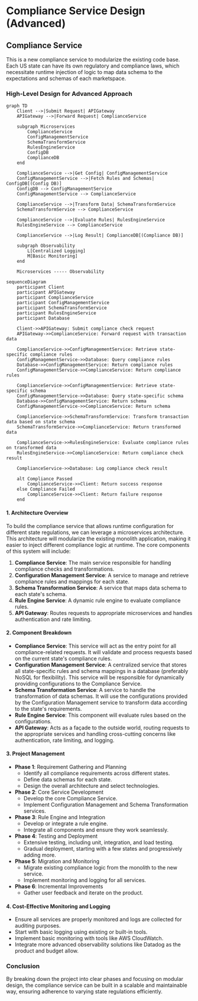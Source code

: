 # Compliance Service Design (Advanced)

## Compliance Service

This is a new compliance service to modularize the existing code base. Each US state can have its own regulatory and compliance laws, which necessitate runtime injection of logic to map data schema to the expectations and schemas of each marketspace. 

### High-Level Design for Advanced Approach

```mermaid
graph TD
    Client -->|Submit Request| APIGateway
    APIGateway -->|Forward Request| ComplianceService

    subgraph Microservices
        ComplianceService
        ConfigManagementService
        SchemaTransformService
        RulesEngineService
        ConfigDB
        ComplianceDB
    end

    ComplianceService -->|Get Config| ConfigManagementService
    ConfigManagementService -->|Fetch Rules and Schemas| ConfigDB[(Config DB)]
    ConfigDB --> ConfigManagementService
    ConfigManagementService --> ComplianceService

    ComplianceService -->|Transform Data| SchemaTransformService
    SchemaTransformService --> ComplianceService

    ComplianceService -->|Evaluate Rules| RulesEngineService
    RulesEngineService --> ComplianceService

    ComplianceService -->|Log Result| ComplianceDB[(Compliance DB)]
 
    subgraph Observability
        L[Centralized Logging]
        M[Basic Monitoring]
    end

    Microservices ----- Observability
```

```mermaid
sequenceDiagram
    participant Client
    participant APIGateway
    participant ComplianceService
    participant ConfigManagementService
    participant SchemaTransformService
    participant RulesEngineService
    participant Database

    Client->>APIGateway: Submit compliance check request
    APIGateway->>ComplianceService: Forward request with transaction data

    ComplianceService->>ConfigManagementService: Retrieve state-specific compliance rules
    ConfigManagementService->>Database: Query compliance rules
    Database->>ConfigManagementService: Return compliance rules
    ConfigManagementService->>ComplianceService: Return compliance rules

    ComplianceService->>ConfigManagementService: Retrieve state-specific schema
    ConfigManagementService->>Database: Query state-specific schema
    Database->>ConfigManagementService: Return schema
    ConfigManagementService->>ComplianceService: Return schema

    ComplianceService->>SchemaTransformService: Transform transaction data based on state schema
    SchemaTransformService->>ComplianceService: Return transformed data

    ComplianceService->>RulesEngineService: Evaluate compliance rules on transformed data
    RulesEngineService->>ComplianceService: Return compliance check result

    ComplianceService->>Database: Log compliance check result

    alt Compliance Passed
        ComplianceService->>Client: Return success response
    else Compliance Failed
        ComplianceService->>Client: Return failure response
    end
```

#### 1. Architecture Overview
To build the compliance service that allows runtime configuration for different state regulations, we can leverage a microservices architecture. This architecture will modularize the existing monolith application, making it easier to inject different compliance logic at runtime. The core components of this system will include:

1. **Compliance Service**: The main service responsible for handling compliance checks and transformations.
2. **Configuration Management Service**: A service to manage and retrieve compliance rules and mappings for each state.
3. **Schema Transformation Service**: A service that maps data schema to each state's schema.
4. **Rule Engine Service**: A dynamic rule engine to evaluate compliance rules.
5. **API Gateway**: Routes requests to appropriate microservices and handles authentication and rate limiting.

#### 2. Component Breakdown
- **Compliance Service**: This service will act as the entry point for all compliance-related requests. It will validate and process requests based on the current state's compliance rules.
- **Configuration Management Service**: A centralized service that stores all state-specific rules and schema mappings in a database (preferably NoSQL for flexibility). This service will be responsible for dynamically providing configurations to the Compliance Service.
- **Schema Transformation Service**: A service to handle the transformation of data schemas. It will use the configurations provided by the Configuration Management service to transform data according to the state's requirements.
- **Rule Engine Service**: This component will evaluate rules based on the configurations.
- **API Gateway**: Acts as a façade to the outside world, routing requests to the appropriate services and handling cross-cutting concerns like authentication, rate limiting, and logging.

#### 3. Project Management
- **Phase 1**: Requirement Gathering and Planning
  - Identify all compliance requirements across different states.
  - Define data schemas for each state.
  - Design the overall architecture and select technologies.
- **Phase 2**: Core Service Development
  - Develop the core Compliance Service.
  - Implement Configuration Management and Schema Transformation services.
- **Phase 3**: Rule Engine and Integration
  - Develop or integrate a rule engine.
  - Integrate all components and ensure they work seamlessly.
- **Phase 4**: Testing and Deployment
  - Extensive testing, including unit, integration, and load testing.
  - Gradual deployment, starting with a few states and progressively adding more.
- **Phase 5**: Migration and Monitoring
  - Migrate existing compliance logic from the monolith to the new service.
  - Implement monitoring and logging for all services.
- **Phase 6**: Incremental Improvements
  - Gather user feedback and iterate on the product.

#### 4. Cost-Effective Monitoring and Logging
- Ensure all services are properly monitored and logs are collected for auditing purposes.
- Start with basic logging using existing or built-in tools.
- Implement basic monitoring with tools like AWS CloudWatch.
- Integrate more advanced observability solutions like Datadog as the product and budget allow.

### Conclusion
By breaking down the project into clear phases and focusing on modular design, the compliance service can be built in a scalable and maintainable way, ensuring adherence to varying state regulations efficiently.